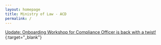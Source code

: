 ```yaml
---
layout: homepage
title: Ministry of Law - ACD
permalink: /
---
```

<!-- Type your notification here - the notification bar will not appear if this is empty. For other changes, refer to _data/homepage.yml to edit the homepage -->
[Update: Onboarding Workshop for Compliance Officer is back with a twist!](/news/ongoing-events/Onboarding-Workshops-for-Compliance-Officer/){:target="_blank"}
